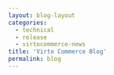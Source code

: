 ```yaml
---
layout: blog-layout
categories:
  - technical
  - release
  - virtocommerce-news
title: 'Virto Commerce Blog'
permalink: blog
---
```

